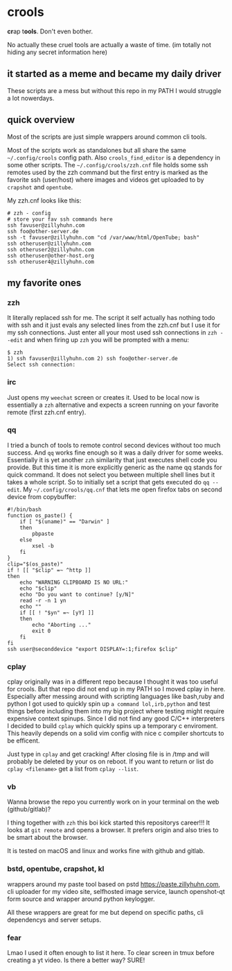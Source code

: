 # crools
**cr**ap t**ools**. Don't even bother.

No actually these cruel tools are actually a waste of time.
(im totally not hiding any secret information here)

## it started as a meme and became my daily driver

These scripts are a mess but without this repo in my PATH I would struggle a lot nowerdays.

## quick overview

Most of the scripts are just simple wrappers around common cli tools.

Most of the scripts work as standalones but all share the same ``~/.config/crools`` config path.
Also ``crools_find_editor`` is a dependency in some other scripts. The ``~/.config/crools/zzh.cnf`` file holds some ssh remotes used by the zzh command but the first entry is marked as the favorite ssh (user/host) where images and videos get uploaded to by ``crapshot`` and ``opentube``.

My zzh.cnf looks like this:
```
# zzh - config
# store your fav ssh commands here
ssh favuser@zillyhuhn.com
ssh foo@other-server.de
ssh -t favuser@zillyhuhn.com "cd /var/www/html/OpenTube; bash"
ssh otheruser@zillyhuhn.com
ssh otheruser2@zillyhuhn.com
ssh otheruser@other-host.org
ssh otheruser4@zillyhuhn.com
```

## my favorite ones

### zzh

It literally replaced ssh for me. The script it self actually has nothing todo with ssh and it just evals any selected lines from the zzh.cnf but I use it for my ssh connections. Just enter all your most used ssh connections in ``zzh --edit`` and when firing up ``zzh`` you will be prompted with a menu:

```
$ zzh
1) ssh favuser@zillyhuhn.com 2) ssh foo@other-server.de
Select ssh connection: 
```

### irc

Just opens my ``weechat`` screen or creates it. Used to be local now is essentially a ``zzh`` alternative and expects a screen running on your favorite remote (first zzh.cnf entry).

### qq

I tried a bunch of tools to remote control second devices without too much success. And ``qq`` works fine enough so it was a daily driver for some weeks. Essentially it is yet another ``zzh`` similarity that just executes shell code you provide. But this time it is more explicitly generic as the name qq stands for quick command. It does not select you between multiple shell lines but it takes a whole script. So to initially set a script that gets executed do ``qq --edit``.
My ``~/.config/crools/qq.cnf`` that lets me open firefox tabs on second device from copybuffer:

```
#!/bin/bash
function os_paste() {
    if [ "$(uname)" == "Darwin" ]
    then
        pbpaste
    else
        xsel -b
    fi
}
clip="$(os_paste)"
if ! [[ "$clip" =~ ^http ]]
then
    echo "WARNING CLIPBOARD IS NO URL:"
    echo "$clip"
    echo "Do you want to continue? [y/N]"
    read -r -n 1 yn
    echo ""
    if [[ ! "$yn" =~ [yY] ]]
    then
        echo "Aborting ..."
        exit 0
    fi
fi
ssh user@seconddevice "export DISPLAY=:1;firefox $clip"
```

### cplay

cplay originally was in a different repo because I thought it was too useful for crools. But that repo did not end up in my PATH so I moved cplay in here. Especially after messing around with scripting languages like bash,ruby and python I got used to quickly spin up ``a command lol,irb,python`` and test things before including them into my big project where testing might require expensive context spinups. Since I did not find any good C/C++ interpreters I decided to build ``cplay`` which quickly spins up a temporary c enviroment. This heavily depends on a solid vim config with nice c compiler shortcuts to be efficent.

Just type in ``cplay`` and get cracking! After closing file is in /tmp and will probably be deleted by your os on reboot. If you want to return or list do ``cplay <filename>`` get a list from ``cplay --list``.

### vb

Wanna browse the repo you currently work on in your terminal on the web (github/gitlab)?

I thing together with ``zzh`` this boi kick started this repositorys career!!! It looks at ``git remote`` and opens a browser. It prefers origin and also tries to be smart about the browser.

It is tested on macOS and linux and works fine with github and gitlab.

### bstd, opentube, crapshot, kl

wrappers around my paste tool based on pstd https://paste.zillyhuhn.com, cli uploader for my video site, selfhosted image service, launch openshot-qt form source and wrapper around python keylogger.


All these wrappers are great for me but depend on specific paths, cli dependencys and server setups.

### fear

Lmao I used it often enough to list it here. To clear screen in tmux before creating a yt video. Is there a better way? SURE!
